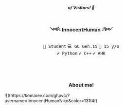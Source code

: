 <!-- Header -->
<div align="center">
	<b><i>o/ Visitors! 👋</i></b>
	<br /><br /><h2></h2>
	<h3>༺𓆩 InnocentHuman 𓆪༻</h3>
	<kbd>📖 Student</kbd> <kbd>💻 GC Gen.15</kbd> <kbd>📆 15 y/o</kbd>
	<br />
	<kbd>✔️ Python</kbd> <kbd>✔️ C++</kbd> <kbd>✔️ AHK</kbd>
	<h2></h2>
</div>
<br /><br />
<!-- About me -->

<div>
	<h3 align="center">About me!</h3>
	![](https://komarev.com/ghpvc/?username=InnocentHumanNiko&color=131f4f)
</div>

<!--
**InnocentHumanNiko/InnocentHumanNiko** is a ✨ _special_ ✨ repository because its `README.md` (this file) appears on your GitHub profile.

Here are some ideas to get you started:

- 🔭 I’m currently working on ...
- 🌱 I’m currently learning ...
- 👯 I’m looking to collaborate on ...
- 🤔 I’m looking for help with ...
- 💬 Ask me about ...
- 📫 How to reach me: ...
- 😄 Pronouns: ...
- ⚡ Fun fact: ...
-->
